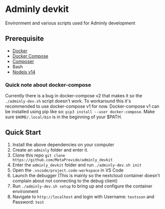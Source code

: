 # Adminly devkit
Environment and various scripts used for Adminly development

## Prerequisite
- [Docker](https://docs.docker.com/engine/install/)
- [Docker Compose](https://docs.docker.com/compose/install/)
- [Composer](https://getcomposer.org/)
- Bash
- [Nodejs v14](https://nodejs.org/)

### Quick note about docker-compose

Currently there is a bug in docker-compose v2 that makes it so the `./adminly-dev.sh` script doesn't work. To workaround this it's recommended to use docker-compose v1 for now. Docker-compose v1 can be installed using pip like so: `pip3 install --user docker-compose`. Make sure `$HOME/.local/bin` is in the beginning of your $PATH.

## Quick Start

1. Install the above dependencies on your computer
2. Create an `adminly` folder and enter it.
3. Clone this repo `git clone https://github.com/MetaProvide/adminly_devkit`
4. Enter the `adminly_devkit` folder and run `./adminly-dev.sh init`
5. Open the `.vscode/project.code-workspace` in VS Code
6. Launch the debugger (This is mainly so the nextcloud container doesn't complain about not connecting to the debug client)
7. Run `./adminly-dev.sh setup` to bring up and configure the container environment
8. Navigate to `http://localhost` and login with Username: `testsson` and Password: `test`
